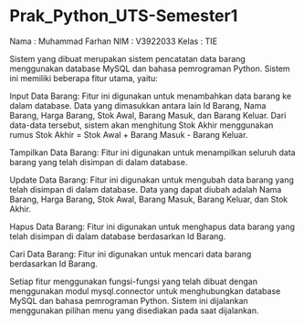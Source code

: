 # Prak_Python_UTS-Semester1

Nama  : Muhammad Farhan
NIM   : V3922033
Kelas : TIE

Sistem yang dibuat merupakan sistem pencatatan data barang menggunakan database MySQL dan bahasa pemrograman Python. Sistem ini memiliki beberapa fitur utama, yaitu:

Input Data Barang: Fitur ini digunakan untuk menambahkan data barang ke dalam database. Data yang dimasukkan antara lain Id Barang, Nama Barang, Harga Barang, Stok Awal, Barang Masuk, dan Barang Keluar. Dari data-data tersebut, sistem akan menghitung Stok Akhir menggunakan rumus Stok Akhir = Stok Awal + Barang Masuk - Barang Keluar.

Tampilkan Data Barang: Fitur ini digunakan untuk menampilkan seluruh data barang yang telah disimpan di dalam database.

Update Data Barang: Fitur ini digunakan untuk mengubah data barang yang telah disimpan di dalam database. Data yang dapat diubah adalah Nama Barang, Harga Barang, Stok Awal, Barang Masuk, Barang Keluar, dan Stok Akhir.

Hapus Data Barang: Fitur ini digunakan untuk menghapus data barang yang telah disimpan di dalam database berdasarkan Id Barang.

Cari Data Barang: Fitur ini digunakan untuk mencari data barang berdasarkan Id Barang.

Setiap fitur menggunakan fungsi-fungsi yang telah dibuat dengan menggunakan modul mysql.connector untuk menghubungkan database MySQL dan bahasa pemrograman Python. Sistem ini dijalankan menggunakan pilihan menu yang disediakan pada saat dijalankan.

